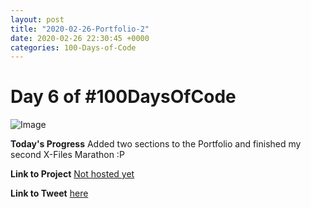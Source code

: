 ```yaml
---
layout: post
title: "2020-02-26-Portfolio-2"
date: 2020-02-26 22:30:45 +0000
categories: 100-Days-of-Code
---
```


# Day 6 of #100DaysOfCode
![Image](https://tobiasrauer.de/images/100dof/Portfolio_Project_02.png)
<br/>

**Today's Progress**
 Added two sections to the Portfolio and finished my second X-Files Marathon :P 
<br/>

**Link to Project**
[Not hosted yet](#)
<br/>

**Link to Tweet**
[here](#)

